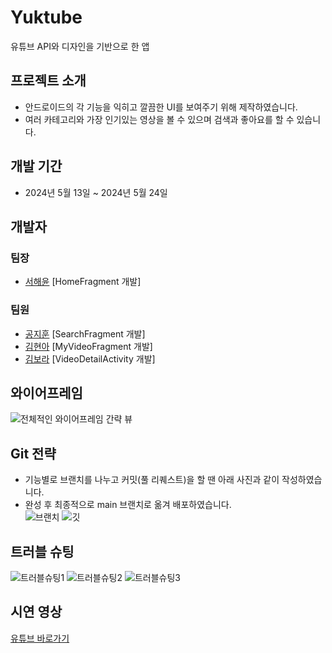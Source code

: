 # Yuktube
유튜브 API와 디자인을 기반으로 한 앱

## 프로젝트 소개
* 안드로이드의 각 기능을 익히고 깔끔한 UI를 보여주기 위해 제작하였습니다.
* 여러 카테고리와 가장 인기있는 영상을 볼 수 있으며 검색과 좋아요를 할 수 있습니다.

## 개발 기간
* 2024년 5월 13일 ~ 2024년 5월 24일

## 개발자
### 팀장
* [서해윤](https://github.com/SeoHeaYun) [HomeFragment 개발]
### 팀원
* [공지훈](https://github.com/Cosine-A) [SearchFragment 개발]
* [김현아](https://github.com/kmtso434) [MyVideoFragment 개발]
* [김보라](https://github.com/bora44144) [VideoDetailActivity 개발]

## 와이어프레임
![전체적인 와이어프레임 간략 뷰]("https://github.com/SeoHeaYun/Youtube/assets/100404990/864e62f1-a0f8-41f1-b5dd-6436c0368429")

## Git 전략
* 기능별로 브랜치를 나누고 커밋(풀 리퀘스트)을 할 땐 아래 사진과 같이 작성하였습니다. 
* 완성 후 최종적으로 main 브랜치로 옮겨 배포하였습니다.  
![브랜치](https://github.com/SeoHeaYun/Youtube/assets/100404990/779c0109-1f2e-450e-9e68-25fdaccd752d)
![깃](https://github.com/SeoHeaYun/Youtube/assets/100404990/772aed02-b82b-41d8-86e0-f05843e659f6)

## 트러블 슈팅
![트러블슈팅1](https://github.com/SeoHeaYun/Youtube/assets/100404990/02eaf915-6f47-47f9-b1f7-aceb3dda9d37)
![트러블슈팅2](https://github.com/SeoHeaYun/Youtube/assets/100404990/91d40a63-53a7-439f-91c7-0d3eebcb8861)
![트러블슈팅3](https://github.com/SeoHeaYun/Youtube/assets/100404990/547fec7d-8ec2-4857-b1b1-ac396c23ba0d)

## 시연 영상
[유튜브 바로가기](https://youtu.be/9UlTRYE-3vo)
